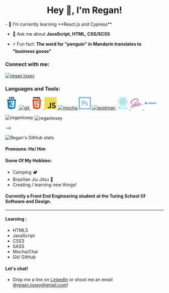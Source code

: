 <h1 align="center">Hey 👋, I'm Regan!</h1>
- 🌱 I’m currently learning **React.js and Cypress**

- 💬 Ask me about **JavaScript, HTML, CSS/SCSS**

- ⚡ Fun fact: **The word for "penguin" in Mandarin translates to "business goose"**

<h3 align="left">Connect with me:</h3>
<p align="left">
<a href="https://linkedin.com/in/regan losey" target="blank"><img align="center" src="https://raw.githubusercontent.com/rahuldkjain/github-profile-readme-generator/master/src/images/icons/Social/linked-in-alt.svg" alt="regan losey" height="30" width="40" /></a>
</p>

<h3 align="left">Languages and Tools:</h3>
<p align="left"> <a href="https://www.w3schools.com/css/" target="_blank" rel="noreferrer"> <img src="https://raw.githubusercontent.com/devicons/devicon/master/icons/css3/css3-original-wordmark.svg" alt="css3" width="40" height="40"/> </a> <a href="https://git-scm.com/" target="_blank" rel="noreferrer"> <img src="https://www.vectorlogo.zone/logos/git-scm/git-scm-icon.svg" alt="git" width="40" height="40"/> </a> <a href="https://www.w3.org/html/" target="_blank" rel="noreferrer"> <img src="https://raw.githubusercontent.com/devicons/devicon/master/icons/html5/html5-original-wordmark.svg" alt="html5" width="40" height="40"/> </a> <a href="https://developer.mozilla.org/en-US/docs/Web/JavaScript" target="_blank" rel="noreferrer"> <img src="https://raw.githubusercontent.com/devicons/devicon/master/icons/javascript/javascript-original.svg" alt="javascript" width="40" height="40"/> </a> <a href="https://mochajs.org" target="_blank" rel="noreferrer"> <img src="https://www.vectorlogo.zone/logos/mochajs/mochajs-icon.svg" alt="mocha" width="40" height="40"/> </a> <a href="https://www.photoshop.com/en" target="_blank" rel="noreferrer"> <img src="https://raw.githubusercontent.com/devicons/devicon/master/icons/photoshop/photoshop-line.svg" alt="photoshop" width="40" height="40"/> </a> <a href="https://postman.com" target="_blank" rel="noreferrer"> <img src="https://www.vectorlogo.zone/logos/getpostman/getpostman-icon.svg" alt="postman" width="40" height="40"/> </a> <a href="https://reactjs.org/" target="_blank" rel="noreferrer"> <img src="https://raw.githubusercontent.com/devicons/devicon/master/icons/react/react-original-wordmark.svg" alt="react" width="40" height="40"/> </a> <a href="https://sass-lang.com" target="_blank" rel="noreferrer"> <img src="https://raw.githubusercontent.com/devicons/devicon/master/icons/sass/sass-original.svg" alt="sass" width="40" height="40"/> </a> <a href="https://webpack.js.org" target="_blank" rel="noreferrer"> <img src="https://raw.githubusercontent.com/devicons/devicon/d00d0969292a6569d45b06d3f350f463a0107b0d/icons/webpack/webpack-original-wordmark.svg" alt="webpack" width="40" height="40"/> </a> </p>

<p><img align="left" src="https://github-readme-stats.vercel.app/api/top-langs?username=reganlosey&show_icons=true&locale=en&layout=compact" alt="reganlosey" /></p>

<p>&nbsp;<img align="center" src="https://github-readme-stats.vercel.app/api?username=reganlosey&show_icons=true&locale=en" alt="reganlosey" /></p>


 -->
 
 ![Regan's GitHub stats](https://github-readme-stats.vercel.app/api?username=reganlosey&show_icons=true&theme=tokyonight)


#### Pronouns: He/ Him

#### Some Of My Hobbies: 
  - Camping 🏕
  - Brazilian Jiu Jitsu 🥋
  - Creating / learning new things! 


#### Currently a Front End Engineering student at the Turing School Of Software and Design.
<hr>

#### Learning :
  - HTML5
  - JavaScript
  - CSS3
  - SASS
  - Mocha/Chai
  - Git/ GitHub


#### Let's chat! 
 - Drop me a line on [LinkedIn](https://www.linkedin.com/in/regan-losey/) or shoot me an email @regan.losey@gmail.com!
